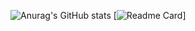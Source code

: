 ![Anurag's GitHub stats](https://github-readme-stats.vercel.app/api?username=imsohuy&show_icons=true&theme=merko)
[![Readme Card](https://github-readme-stats.vercel.app/api/pin/?username=anuraghazra&repo=github-readme-stats&theme=merko)]

